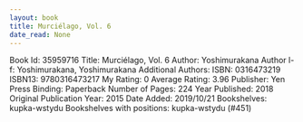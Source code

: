```yaml
---
layout: book
title: Murciélago, Vol. 6
date_read: None
---
```


Book Id: 35959716
Title: Murciélago, Vol. 6
Author: Yoshimurakana
Author l-f: Yoshimurakana, Yoshimurakana
Additional Authors: 
ISBN: 0316473219
ISBN13: 9780316473217
My Rating: 0
Average Rating: 3.96
Publisher: Yen Press
Binding: Paperback
Number of Pages: 224
Year Published: 2018
Original Publication Year: 2015
Date Added: 2019/10/21
Bookshelves: kupka-wstydu
Bookshelves with positions: kupka-wstydu (#451)

